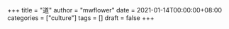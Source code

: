 +++
title = "道"
author = "mwflower"
date = 2021-01-14T00:00:00+08:00
categories = ["culture"]
tags = []
draft = false
+++

